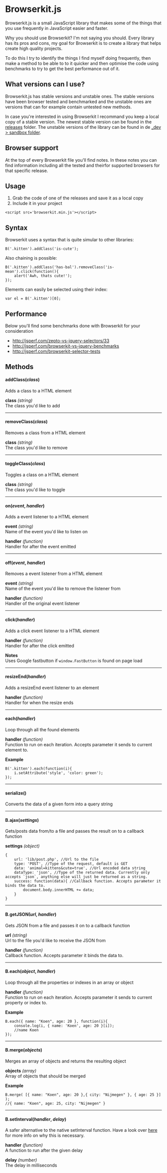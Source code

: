 Browserkit.js
=============

Browserkit.js is a small JavaScript library that makes some of the things that you use frequently in JavaScript easier and faster.

Why you should use Browserkit? I'm not saying you should. Every library has its pros and cons, my goal for Browserkit is to create a library that helps create high quality projects.

To do this I try to identify the things I find myself doing frequently, then make a method to be able to to it quicker and then optimise the code using benchmarks to try to get the best performance out of it.

## What versions can I use?
Browserkit.js has stable versions and unstable ones. The stable versions have been browser tested and benchmarked and the unstable ones are versions that can for example contain untested new methods.

In case you're interested in using Browserkit I recommand you keep a local copy of a stable version. The newest stable version can be found in the [releases](https://github.com/kvendrik/Browserkit.js/tree/master/releases) folder. The unstable versions of the library can be found in de [_dev > sandbox folder](https://github.com/kvendrik/Browserkit.js/tree/master/_dev/sandbox).


## Browser support
At the top of every Browserkit file you'll find notes. In these notes you can find information including all the tested and theirfor supported browsers for that specific release.


## Usage
1. Grab the code of one of the releases and save it as a local copy
2. Include it in your project
````
<script src='browserkit.min.js'></script>
````

## Syntax
Browserkit uses a syntax that is quite simular to other libraries:

    B('.kitten').addClass('is-cute');

Also chaining is possible:

	B('.kitten').addClass('has-bal').removeClass('is-mean').click(function(){
		alert('Awh, thats cute!');
	});

Elements can easily be selected using their index:

	var el = B('.kitten')[0];


## Performance
Below you'll find some benchmarks done with Browserkit for your consideration

* http://jsperf.com/zepto-vs-jquery-selectors/33
* http://jsperf.com/browserkit-vs-jquery-benchmarks
* http://jsperf.com/browserkit-selector-tests


## Methods

#### addClass(*class*)
Adds a class to a HTML element

**class** *(string)* <br>
The class you'd like to add

---

#### removeClass(*class*)
Removes a class from a HTML element

**class** *(string)* <br>
The class you'd like to remove

---

#### toggleClass(*class*)
Toggles a class on a HTML element

**class** *(string)* <br>
The class you'd like to toggle

---

#### on(*event*, *handler*)
Adds a event listener to a HTML element

**event** *(string)* <br>
Name of the event you'd like to listen on

**handler** *(function)* <br>
Handler for after the event emitted

---

#### off(*event*, *handler*)
Removes a event listener from a HTML element

**event** *(string)* <br>
Name of the event you'd like to remove the listener from

**handler** *(function)* <br>
Handler of the original event listener

---

#### click(*handler*)
Adds a click event listener to a HTML element

**handler** *(function)* <br>
Handler for after the click emitted

**Notes** <br>
Uses Google fastbutton if `window.FastButton` is found on page load

---

#### resizeEnd(*handler*)
Adds a resizeEnd event listener to an element

**handler** *(function)* <br>
Handler for when the resize ends

---

#### each(*handler*)
Loop through all the found elements

**handler** *(function)* <br>
Function to run on each iteration. Accepts parameter it sends to current element to.

**Example**
``````
B('.kitten').each(function(i){
	i.setAttribute('style', 'color: green');
});
``````

---

#### serialize()
Converts the data of a given form into a query string

---

#### B.ajax(*settings*)
Gets/posts data from/to a file and passes the result on to a callback function

**settings** *(object)* <br>
``````
{
	url: 'lib/post.php', //Url to the file
	type: 'POST', //Type of the request, default is GET
	data: 'animal=kittens&cute=true', //Url encoded data string
	dataType: 'json', //Type of the returned data. Currently only accepts `json`, anything else will just be returned as a string.
	success: function(data){ //Callback function. Accepts parameter it binds the data to.
		document.body.innerHTML += data;
	}
}
``````

---

#### B.getJSON(*url*, *handler*)
Gets JSON from a file and passes it on to a callback function

**url** *(string)* <br>
Url to the file you'd like to receive the JSON from

**handler** *(function)* <br>
Callback function. Accepts parameter it binds the data to.

---

#### B.each(*object*, *handler*)
Loop through all the properties or indexes in an array or object

**handler** *(function)* <br>
Function to run on each iteration. Accepts parameter it sends to current property or index to.

**Example**
``````
B.each({ name: "Koen", age: 20 }, function(i){
	console.log(i, { name: 'Koen', age: 20 }[i]);
	//name Koen
});
``````

---

#### B.merge(*objects*)
Merges an array of objects and returns the resulting object

**objects** *(array)* <br>
Array of objects that should be merged

**Example**
``````
B.merge( [{ name: "Koen", age: 20 },{ city: "Nijmegen" }, { age: 25 }] );
//{ name: "Koen", age: 25, city: "Nijmegen" }
``````

---

#### B.setInterval(*handler*, *delay*)
A safer alternative to the native setInterval function. Have a look over [here](http://zetafleet.com/blog/why-i-consider-setinterval-harmful) for more info on why this is necessary.

**handler** *(function)* <br>
A function to run after the given delay

**delay** *(number)* <br>
The delay in milliseconds